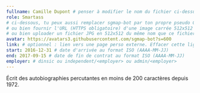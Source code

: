 ```yaml
---
fullname: Camille Dupont # penser à modifier le nom du fichier ci-dessus !
role: Smartass
# ci-dessous, tu peux aussi remplacer sgmap-bot par ton propre pseudo Github
# ou bien fournir l'URL (HTTPS obligatoire) d'une image carrée 512x512 minimum
# ou bien uploader un fichier JPG en 512x512 du même nom que ce fichier dans /img/authors et effacer cette ligne
avatar: https://avatars3.githubusercontent.com/sgmap-bot?s=600
link: # optionnel : lien vers une page perso externe. Effacer cette ligne si rien à mettre.
start: 2016-12-31 # date d'arrivée au format ISO (AAAA-MM-JJ)
end: 2017-09-15 # date de fin de contrat au format ISO (AAAA-MM-JJ)
employer: # dinsic ou independent/<employer> ou admin/<employer>
---
```


Écrit des autobiographies percutantes en moins de 200 caractères depuis 1972.
